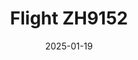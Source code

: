 ---
layout: photo-detail
title: "Flight ZH9152"
date: 2025-01-19
collection: photos
header:
  teaser: "https://kw-aviation.oss-cn-beijing.aliyuncs.com/25.1.19.ZH9152.jpg"
shooting_date: 2025-01-19
flight_number: "ZH9152"
origin_destination: "XFN-PEK"
registration_number: "B-1757"
aircraft_type: "Boeing 737-800"
livery: "Star Alliance"
---